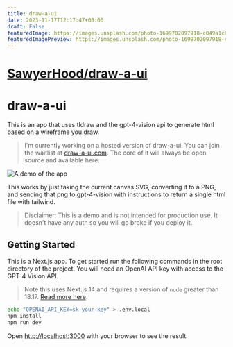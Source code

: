 ```yaml
---
title: draw-a-ui
date: 2023-11-17T12:17:47+08:00
draft: False
featuredImage: https://images.unsplash.com/photo-1699702097918-c049a1c8bc28?ixid=M3w0NjAwMjJ8MHwxfHJhbmRvbXx8fHx8fHx8fDE3MDAxOTQ1NDF8&ixlib=rb-4.0.3
featuredImagePreview: https://images.unsplash.com/photo-1699702097918-c049a1c8bc28?ixid=M3w0NjAwMjJ8MHwxfHJhbmRvbXx8fHx8fHx8fDE3MDAxOTQ1NDF8&ixlib=rb-4.0.3
---
```


# [SawyerHood/draw-a-ui](https://github.com/SawyerHood/draw-a-ui)

# draw-a-ui

This is an app that uses tldraw and the gpt-4-vision api to generate html based on a wireframe you draw.

> I'm currently working on a hosted version of draw-a-ui. You can join the waitlist at [draw-a-ui.com](https://draw-a-ui.com). The core of it will always be open source and available here.

![A demo of the app](./demo.gif)

This works by just taking the current canvas SVG, converting it to a PNG, and sending that png to gpt-4-vision with instructions to return a single html file with tailwind.

> Disclaimer: This is a demo and is not intended for production use. It doesn't have any auth so you will go broke if you deploy it.

## Getting Started

This is a Next.js app. To get started run the following commands in the root directory of the project. You will need an OpenAI API key with access to the GPT-4 Vision API.

> Note this uses Next.js 14 and requires a version of `node` greater than 18.17. [Read more here](https://nextjs.org/docs/pages/building-your-application/upgrading/version-14).

```bash
echo "OPENAI_API_KEY=sk-your-key" > .env.local
npm install
npm run dev
```

Open [http://localhost:3000](http://localhost:3000) with your browser to see the result.
